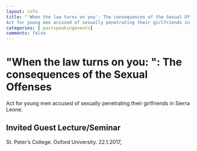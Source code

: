 ```yaml
---
layout: info
title: "'When the law turns on you': The consequences of the Sexual Offenses
Act for young men accused of sexually penetrating their girlfriends in Sierra Leone."
categories: [ pastspeakingevents]
comments: false
---
```

# \"When the law turns on you: \": The consequences of the Sexual Offenses
Act for young men accused of sexually penetrating their girlfriends in Sierra Leone. 


## Invited Guest Lecture/Seminar
St. Peter’s College. Oxford University. 22.1.2017,